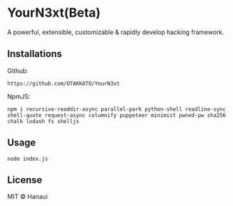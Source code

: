 # YourN3xt(Beta)
A powerful, extensible, customizable & rapidly develop hacking framework.

## Installations
Github:
```
https://github.com/OTAKKATO/YourN3xt
```

NpmJS:
```
npm i recursive-readdir-async parallel-park python-shell readline-sync shell-quote request-async columnify puppeteer minimist pwned-pw sha256 chalk lodash fs shelljs
```

## Usage
```
node index.js
```

## License
MIT © Hanaui
